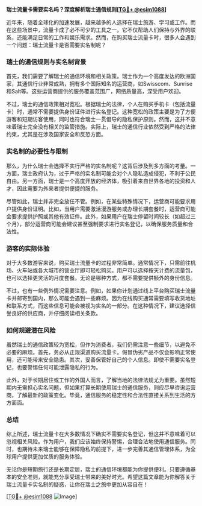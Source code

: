 **瑞士流量卡需要实名吗？深度解析瑞士通信规则[[TG💪+ @esim1088](https://t.me/s/esim1088)]**

近年来，随着全球化的加速发展，越来越多的人选择在瑞士旅游、学习或工作。而在这些场景中，流量卡成了必不可少的工具之一。它不仅帮助人们保持与外界的联系，还能满足日常的工作和娱乐需求。然而，在购买瑞士流量卡时，很多人会遇到一个问题：瑞士流量卡是否需要实名制呢？

### 瑞士的通信规则与实名制背景

首先，我们需要了解瑞士的通信环境和相关政策。瑞士作为一个高度发达的欧洲国家，其通信行业非常成熟，拥有多个国际知名的运营商，如Swisscom、Sunrise和Salt等。这些运营商提供的服务覆盖范围广，网络质量高，深受用户欢迎。

不过，瑞士的通信政策相对宽松。根据瑞士的法律，个人在购买手机卡（包括流量卡）时，通常不需要提供身份证件进行实名登记。这种宽松的政策主要是为了方便游客和短期访客使用，同时也符合瑞士一贯倡导的隐私保护原则。然而，这并不意味着瑞士完全没有相关的监管措施。实际上，瑞士的通信行业依然受到严格的法律约束，尤其是在涉及国家安全和反恐方面。

### 实名制的必要性与限制

那么，为什么瑞士会选择不实行严格的实名制呢？这背后涉及到多方面的考量。一方面，瑞士政府认为，过于严格的实名制可能会对个人隐私造成侵犯，不利于公民自由。另一方面，瑞士是一个高度开放的经济体，吸引着来自世界各地的投资和人才，因此需要为外来者提供便捷的服务。

尽管如此，瑞士并非完全放任不管。例如，在某些特殊情况下，运营商可能要求用户提供身份证明。比如，当用户需要激活漫游服务或办理长期套餐时，运营商可能会要求提供护照或其他有效证件。此外，如果用户在瑞士停留时间较长（如超过三个月），部分运营商可能会建议甚至强制要求进行实名登记，以确保服务质量和合法性。

### 游客的实际体验

对于大多数游客来说，购买瑞士流量卡的过程非常简单。通常情况下，只需前往机场、火车站或各大城市的营业厅即可轻松购买。用户可以选择按天计费的流量包，也可以选择更灵活的月度套餐。无论是哪种方式，都不需要提供额外的身份信息。

不过，也有一些例外情况需要注意。例如，如果你计划通过线上平台购买瑞士流量卡并邮寄到国内，那么可能会遇到一些麻烦。因为在线购买通常需要填写收货地址和联系方式，而这些信息可能会被视为实名的一部分。在这种情况下，建议选择信誉良好的供应商，并仔细阅读相关条款。

### 如何规避潜在风险

虽然瑞士的通信政策较为宽松，但作为消费者，我们仍需注意一些细节，以避免不必要的麻烦。首先，务必从正规渠道购买流量卡。假冒伪劣产品不仅会影响正常使用，还可能带来安全隐患。其次，妥善保管好自己的个人信息。即使不需要实名登记，也要警惕任何可能泄露隐私的行为。

此外，对于长期居住或工作的外国人而言，了解当地的法律法规尤为重要。虽然短期内无需担心实名问题，但如果打算长期使用瑞士的通信服务，则应尽早咨询运营商，了解最新的政策变化。毕竟，通信服务的稳定性和合法性直接关系到生活的方方面面。

### 总结

综上所述，瑞士流量卡在大多数情况下确实不需要实名登记，但这并不意味着可以忽视相关风险。作为用户，我们应该始终保持警惕，合理合法地使用通信服务。同时，也期待未来瑞士能够在保障隐私的前提下，进一步完善其通信管理体系，为全球用户提供更加优质的服务体验。

无论你是短期旅行还是长期定居，瑞士的通信环境都能为你提供便利。只要遵循基本的安全准则，就能充分享受瑞士带来的美好时光。希望这篇文章能为你解答关于瑞士流量卡实名制的疑惑，让你在瑞士之旅中更加从容自在！

[[TG💪+ @esim1088](https://t.me/s/esim1088) ![Image](https://i.postimg.cc/4NQfJmqS/Snipaste-2025-05-13-00-14-12.png)]